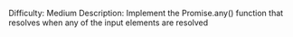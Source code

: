 Difficulty: Medium
Description: Implement the Promise.any() function that resolves when any of the input elements are resolved